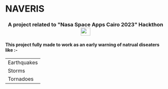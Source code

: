 # NAVERIS
<link rel="stylesheet" type="text/css" href="rm.css">
<h3 align="center">A project related to "Nasa Space Apps Cairo 2023" Hackthon <img src="https://png.pngtree.com/png-vector/20191113/ourmid/pngtree-winning-gold-cup-icon-flat-style-png-image_1977410.jpg" height = "25" width = "30"></img></h3>

<h4>This project fully made to work as an early warning of natrual diseaters like :-</h4>
<table width="150">
  <tr>
    <td>
      Earthquakes
    </td>
    <tr>
    <td>
      Storms
    </td>
    <tr>
    <td>
      Tornadoes
    </td>
    </tr>
  </tr>
</table>


